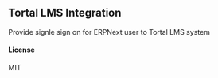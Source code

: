 ## Tortal LMS Integration

Provide signle sign on for ERPNext user to Tortal LMS system

#### License

MIT